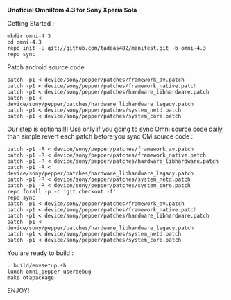 **Unoficial OmniRom 4.3 for Sony Xperia Sola**

Getting Started :

    mkdir omni-4.3
    cd omni-4.3
    repo init -u git://github.com/tadeas482/manifest.git -b omni-4.3
    repo sync

Patch android source code :

    patch -p1 < device/sony/pepper/patches/framework_av.patch
    patch -p1 < device/sony/pepper/patches/framework_native.patch
    patch -p1 < device/sony/pepper/patches/hardware_libhardware.patch
    patch -p1 < device/sony/pepper/patches/hardware_libhardware_legacy.patch
    patch -p1 < device/sony/pepper/patches/system_netd.patch
    patch -p1 < device/sony/pepper/patches/system_core.patch

Our step is optional!!! Use only if you going to sync Omni source code daily, than simple revert each patch before you sync CM source code :

    patch -p1 -R < device/sony/pepper/patches/framework_av.patch
    patch -p1 -R < device/sony/pepper/patches/framework_native.patch
    patch -p1 -R < device/sony/pepper/patches/hardware_libhardware.patch
    patch -p1 -R < device/sony/pepper/patches/hardware_libhardware_legacy.patch
    patch -p1 -R < device/sony/pepper/patches/system_netd.patch
    patch -p1 -R < device/sony/pepper/patches/system_core.patch
    repo forall -p -c 'git checkout -f'
    repo sync
    patch -p1 < device/sony/pepper/patches/framework_av.patch
    patch -p1 < device/sony/pepper/patches/framework_native.patch
    patch -p1 < device/sony/pepper/patches/hardware_libhardware.patch
    patch -p1 < device/sony/pepper/patches/hardware_libhardware_legacy.patch
    patch -p1 < device/sony/pepper/patches/system_netd.patch
    patch -p1 < device/sony/pepper/patches/system_core.patch

You are ready to build :

    . build/envsetup.sh
    lunch omni_pepper-userdebug
    make otapackage

ENJOY!
